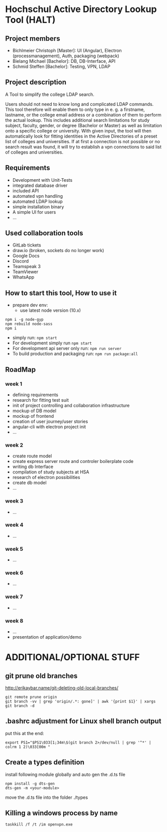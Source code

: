 # Hochschul Active Directory Lookup Tool (HALT)

## Project members
- Bichlmeier Christoph [Master]: UI (Angular), Electron (processmanagement), Auth, packaging (webpack)
- Bielang Michael [Bachelor]: DB, DB-Interface, API
- Schmid Steffen [Bachelor]: Testing, VPN, LDAP


## Project description
A Tool to simplify the college LDAP search.

Users should not need to know long and complicated LDAP commands. This tool therefore will enable them to only type in e. g. a firstname, lastname, or the college email address or a combination of them to perform the actual lookup. This includes additional search limitations for study subject, faculty, gender, or degree (Bachelor or Master) as well as limitation onto a specific college or university. With given input, the tool will then automatically look for fitting identities in the Active Directories of a preset list of colleges and universities. If at first a connection is not possible or no search result was found, it will try to establish a vpn connections to said list of colleges and universities.


## Requirements
- Development with Unit-Tests
- integrated database driver
- included API
- automated vpn handling
- automated LDAP lookup
- simple installation binary
- A simple UI for users
- ...


## Used collaboration tools
- GitLab tickets
- draw.io (broken, sockets do no longer work)
- Google Docs
- Discord
- Teamspeak 3
- TeamViewer
- WhatsApp


## How to start this tool, How to use it
- prepare dev env:
  - use latest node version (10.x)
```
npm i -g node-gyp
npm rebuild node-sass
npm i
```
- simply run: `npm start`
- For development simply run `npm start`
-	For development api server only run: `npm run server`
-	To build production and packaging run: `npm run package:all`



## RoadMap

### week 1
- defining requirements
- research for fitting test suit
- init of project controlling and collaboration infrastructure
- mockup of DB model
- mockup of frontend
- creation of user journey/user stories
- angular-cli with electron project init
- ...

### week 2
- create route model
- create express server route and controler boilerplate code
- writing db Interface
- compilation of study subjects at HSA
- research of electron possibilities
- create db model
- ...

### week 3
- ...

### week 4
- ...

### week 5
- ...

### week 6
- ...

### week 7
- ...

### week 8
- ...
- presentation of application/demo








# ADDITIONAL/OPTIONAL STUFF

## git prune old branches
http://erikaybar.name/git-deleting-old-local-branches/
```
git remote prune origin
git branch -vv | grep 'origin/.*: gone]' | awk '{print $1}' | xargs git branch -d
```

## .bashrc adjustment for Linux shell branch output
put this at the end:
```
export PS1="$PS1\033[1;34m\$(git branch 2>/dev/null | grep '^*' | colrm 1 2)\033[00m "
```

## Create a types definition
install following module globally and auto gen the .d.ts file
```
npm install -g dts-gen
dts-gen -m <your-module>
```
move the .d.ts file into the folder ./types

## Killing a windows process by name
```
taskkill /f /t /im openvpn.exe
```
